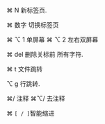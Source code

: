 

⌘ N  新标签页.

⌘ 数字  切换标签页

⌘ ⌥ 1 单屏幕
⌘ ⌥ 2 左右双屏幕

⌘ del  删除关标前 所有字符.

⌘ t 文件跳转

⌥ g 行跳转.

⌘/ 注释
⌘⌥/ 去注释

⌘ `[ / ]`智能缩进


